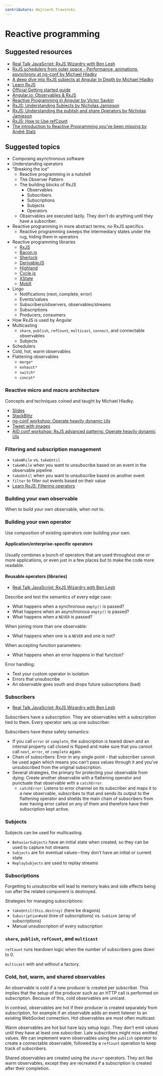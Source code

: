 ```yaml
---
contributors: Wojciech Trawiński
---
```


# Reactive programming

## Suggested resources
- [Real Talk JavaScript: RxJS Wizardry with Ben Lesh](https://realtalkjavascript.simplecast.fm/39f4a2e2)
- [RxJS schedulers from outer space - Performance, animations, asynchrony at ng-conf by Michael Hladky](https://youtu.be/wfSKE7GtKhU)
- [A deep dive into RxJS subjects at Angular In Depth by Michael Hladky](https://www.youtube.com/watch?v=y2aBiA5N4h8)
- [Learn RxJS](https://www.learnrxjs.io/)
- [Official Getting started guide](https://rxjs.dev/guide/overview)
- [Angular.io: Observables & RxJS](https://angular.io/guide/observables)
- [Reactive Programming in Angular by Victor Savkin](https://blog.nrwl.io/reactive-programming-in-angular-7dcded697e6c)
- [RxJS: Understanding Subjects by Nicholas Jamieson](https://blog.angularindepth.com/rxjs-understanding-subjects-5c585188c3e1)
- [RxJS: Understanding the publish and share Operators by Nicholas Jamieson](https://blog.angularindepth.com/rxjs-understanding-the-publish-and-share-operators-16ea2f446635)
- [RxJS: How to Use refCount](https://blog.angularindepth.com/rxjs-how-to-use-refcount-73a0c6619a4e)
- [The introduction to Reactive Programming you've been missing by André Stalz](https://gist.github.com/staltz/868e7e9bc2a7b8c1f754)

## Suggested topics
- Composing asynchronous software
- Understanding operators
- "Breaking the ice"
  - Reactive programming in a nutshell
  - The Observer Pattern
  - The building blocks of RxJS
    - Observables
    - Subscribers
    - Subscriptions
    - Subjects
    - Operators
  - Observables are executed lazily. They don't do anything until they have a
    subscriber.
- Reactive programming in more abstract terms, no RxJS specifics
  - Reactive programming sweeps the intermediary states under the rug, hiding
    them in operators
- Reactive programming libraries
  - [RxJS](https://rxjs.dev/)
  - [Bacon.js](https://baconjs.github.io/)
  - [Sherlock](https://github.com/politie/sherlock)
  - [DerivableJS](https://github.com/ds300/derivablejs)
  - [Highland](https://github.com/caolan/highland)
  - [Cycle.js](https://cycle.js.org/)
  - [XState](https://xstate.js.org/docs/)
  - [MobX](https://mobx.js.org/)
- Lingo
  - Notifications (next, complete, error)
  - Events/values
  - Subscribers/observers, observables/streams
  - Subscriptions
  - Producers, consumers
- How RxJS is used by Angular
- Multicasting
  - `share`, `publish`, `refCount`, `multicast`, `connect`, and connectable
    observables
  - Subjects
- Schedulers
- Cold, hot, warm observables
- Flattening observables
  - `merge*`
  - `exhaust*`
  - `switch*`
  - `concat*`

### Reactive micro and macro architecture
Concepts and techniques coined and taught by Michael Hladky.

- [Slides](https://docs.google.com/presentation/d/1G76QJ6EC1mwUt99exVyQqwU7FutXbulA8flweWJKubQ/edit#slide=id.g4de9327dad_0_21)
- [StackBlitz](https://stackblitz.com/edit/rxjs-operating-heavily-dynamic-uis)
- [ng-conf workshop: Operate heavily dynamic UIs](https://youtu.be/XKfhGntZROQ)
- [Tweet with images](https://twitter.com/Michael_Hladky/status/1136327245050630144)
- [AID conf workshop: RxJS advanced patterns: Operate heavily dynamic UIs](https://www.youtube.com/watch?v=3aiJ3XX_vpQ)

### Filtering and subscription management
- `takeWhile` vs. `takeUntil`
- `takeWhile` when you want to unsubscribe based on an event in the observable
  pipeline
- `takeUntil` when you want to unsubscribe based on another event
- `filter` to filter out events based on their value
- [Learn RxJS: Filtering operators](https://www.learnrxjs.io/operators/filtering/)

### Building your own observable
When to build your own observable, when not to.

### Building your own operator
Use composition of existing operators over building your own.

#### Application/enterprise-specific operators
Usually combines a bunch of operators that are used throughout one or more
applications, or even just in a few places but to make the code more readable.

#### Reusable operators (libraries)
- [Real Talk JavaScript: RxJS Wizardry with Ben Lesh](https://realtalkjavascript.simplecast.fm/39f4a2e2)

Describe and test the semantics of every edge case:
- What happens when a synchronous `empty()` is passed?
- What happens when an asynchronous `empty()` is passed?
- What happens when a `NEVER` is passed?

When joining more than one observable:
- What happens when one is a `NEVER` and one is not?

When accepting function parameters:
- What happens when an error happens in that function?

Error handling:
- Test your custom operator in isolation
- Errors that unsubscribe
- An observable goes south and drops future subscriptions (bad)

### Subscribers
- [Real Talk JavaScript: RxJS Wizardry with Ben Lesh](https://realtalkjavascript.simplecast.fm/39f4a2e2)

Subscribers have a subscription. They are observables with a subscription tied
to them. Every operator sets up one subscriber.

Subscribers have these safety semantics:
- If you call `error` or `complete`, the subscription is teared down and an
  internal property call closed is flipped and make sure that you cannot call
  `next`, `error`, or `complete` again.
- Chain of subscribers: Error in any single point - that subscriber cannot be
  used again which means you can't pass values through it and you've
  unsubscribed from the original subscription.
- Several strategies, the primary for protecting your observable from dying:
  Create another observable with a flattening operator and punctuate that
  observable with a `catchError`.
  - `catchError`: Listens to error channel on its subscriber and maps it to a
  new observable, subscribes to that and sends its output to the flattening
  operator and shields the main chain of subscribers from ever having error
  called on any of them and therefore have their subscription kept active.

### Subjects
Subjects can be used for multicasting.

- `BehaviorSubjects` have an initial state when created, so they can be used to
  capture hot streams
- `Subjects` are for eventual values--they don't have an initial or current
  state
- `ReplaySubjects` are used to replay streams

### Subscriptions
Forgetting to unsubscribe will lead to memory leaks and side effects being run
after the related component is destroyed.

Strategies for managing subscriptions:
- `takeUntil(this.destroy)` (here be dragons)
- `Subscription#add` (tree of subscriptions) vs. `SubSink` (array of
  subscriptions)
- Manual unsubscription of every subscription

### `share`, `publish`, `refCount`, and `multicast`
`refCount` runs teardown logic when the number of subscribers goes down to 0.

`multicast` with and without a factory.

### Cold, hot, warm, and shared observables
An observable is cold if a new producer is created per subscriber. This implies
that the setup of the producer such as an HTTP call is performed on
subscription. Because of this, cold observables are unicast.

In contrast, observables are hot if their producer is created separately from
subscription, for example if an observable adds an event listener to an existing
WebSocket connection. Hot observables are most often multicast.

Warm observables are hot but have lazy setup logic. They don't emit values until
they have at least one subscriber. Late subscribers might miss emitted values.
We can implement warm observables using the `publish` operator to create a
connectable observable, followed by a `refCount` operation to keep track of
subscribers.

Shared observables are created using the `share*` operators. They act like warm
observables, except they are recreated if a subscription is created after their
completion.
